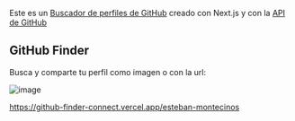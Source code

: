 Este es un [Buscador de perfiles de GitHub](https://github-finder-connect.vercel.app/) creado con Next.js y con la [API de GitHub](https://docs.github.com/es/rest/users?apiVersion=2022-11-28#get-a-user)

## GitHub Finder

Busca y comparte tu perfil como imagen o con la url:

![image](https://github.com/Esteban-Montecinos/githubfinder/assets/81337401/aba106c2-7e36-4729-a8b6-f26a5756ea4e)

https://github-finder-connect.vercel.app/esteban-montecinos
